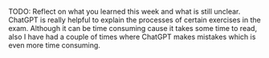 TODO: Reflect on what you learned this week and what is still unclear.
ChatGPT is really helpful to explain the processes of certain exercises in the exam. Although it can be time consuming cause it takes some time to read, also I have had a couple of times where ChatGPT makes mistakes which is even more time consuming. 